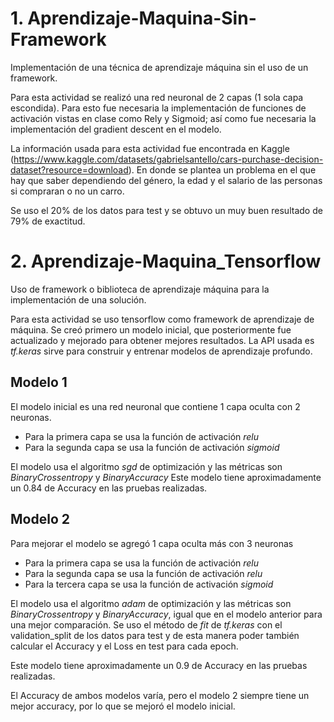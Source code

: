 # 1. Aprendizaje-Maquina-Sin-Framework
Implementación de una técnica de aprendizaje máquina sin el uso de un framework.

Para esta actividad se realizó una red neuronal de 2 capas (1 sola capa escondida). Para esto fue necesaria la implementación de funciones de activación vistas en clase como Rely y Sigmoid; así como fue necesaria la implementación del gradient descent en el modelo.

La información usada para esta actividad fue encontrada en Kaggle (https://www.kaggle.com/datasets/gabrielsantello/cars-purchase-decision-dataset?resource=download). En donde se plantea un problema en el que hay que saber dependiendo del género, la edad y el salario de las personas si compraran o no un carro.

Se uso el 20% de los datos para test y se obtuvo un muy buen resultado de 79% de exactitud.

# 2. Aprendizaje-Maquina_Tensorflow
Uso de framework o biblioteca de aprendizaje máquina para la implementación de una solución.

Para esta actividad se uso tensorflow como framework de aprendizaje de máquina. Se creó primero un modelo inicial, que posteriormente fue actualizado y mejorado para obtener mejores resultados.
La API usada es *tf.keras* sirve para construir y entrenar modelos de aprendizaje profundo. 

## Modelo 1
El modelo inicial es una red neuronal que contiene 1 capa oculta con 2 neuronas. 
- Para la primera capa se usa la función de activación *relu*
- Para la segunda capa se usa la función de activación *sigmoid*

El modelo usa el algoritmo *sgd* de optimización y las métricas son *BinaryCrossentropy* y *BinaryAccuracy*
Este modelo tiene aproximadamente un 0.84 de Accuracy en las pruebas realizadas.

## Modelo 2
Para mejorar el modelo se agregó 1 capa oculta más con 3 neuronas
- Para la primera capa se usa la función de activación *relu*
- Para la segunda capa se usa la función de activación *relu*
- Para la tercera capa se usa la función de activación *sigmoid*

El modelo usa el algoritmo *adam* de optimización y las métricas son *BinaryCrossentropy* y *BinaryAccuracy*, igual que en el modelo anterior para una mejor comparación.
Se uso el método de *fit* de *tf.keras* con el validation_split de los datos para test y de esta manera poder también calcular el Accuracy y el Loss en test para cada epoch.

Este modelo tiene aproximadamente un 0.9 de Accuracy en las pruebas realizadas. 

El Accuracy de ambos modelos varía, pero el modelo 2 siempre tiene un mejor accuracy, por lo que se mejoró el modelo inicial.

